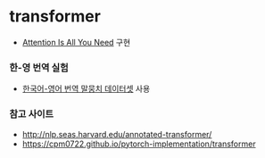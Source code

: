 # transformer
- [Attention Is All You Need](https://arxiv.org/abs/1706.03762) 구현

### 한-영 번역 실험
- [한국어-영어 번역 말뭉치 데이터셋](https://aihub.or.kr/aihubdata/data/view.do?currMenu=115&topMenu=100&aihubDataSe=realm&dataSetSn=126) 사용
  

### 참고 사이트
- http://nlp.seas.harvard.edu/annotated-transformer/
- https://cpm0722.github.io/pytorch-implementation/transformer

